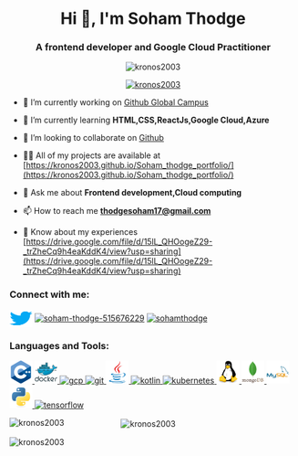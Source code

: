 <h1 align="center">Hi 👋, I'm Soham Thodge</h1>
<h3 align="center">A frontend developer and Google Cloud Practitioner</h3>

<p align="center"> <img src="https://komarev.com/ghpvc/?username=kronos2003&label=Profile%20views&color=0e75b6&style=flat" alt="kronos2003" /> </p>

<p align="center"> <a href="https://github.com/ryo-ma/github-profile-trophy"><img src="[https://github-profile-trophy.vercel.app/?username=kronos2003&theme=matrix" alt="kronos2003" /></a> </p>

- 🔭 I’m currently working on [Github Global Campus](https://education.github.com/globalcampus/student)

- 🌱 I’m currently learning **HTML,CSS,ReactJs,Google Cloud,Azure**

- 👯 I’m looking to collaborate on [Github](https://github.com/kronos2003)

- 👨‍💻 All of my projects are available at [https://kronos2003.github.io/Soham_thodge_portfolio/](https://kronos2003.github.io/Soham_thodge_portfolio/)

- 💬 Ask me about **Frontend development,Cloud computing**

- 📫 How to reach me **thodgesoham17@gmail.com**

- 📄 Know about my experiences [https://drive.google.com/file/d/15lL_QHOogeZ29-_trZheCq9h4eaKddK4/view?usp=sharing](https://drive.google.com/file/d/15lL_QHOogeZ29-_trZheCq9h4eaKddK4/view?usp=sharing)

<h3 align="left">Connect with me:</h3>
<p align="left">
<a href="https://twitter.com/thodge_soham" target="blank"><img align="center" src="twitter.png" alt="thodge_soham" height="30" width="40" /></a>
<a href="https://linkedin.com/in/soham-thodge-515676229" target="blank"><img align="center" src="https://raw.githubusercontent.com/rahuldkjain/github-profile-readme-generator/master/src/images/icons/Social/linked-in-alt.svg" alt="soham-thodge-515676229" height="30" width="40" /></a>
<a href="https://www.codechef.com/users/sohamthodge" target="blank"><img align="center" src="https://cdn.jsdelivr.net/npm/simple-icons@3.1.0/icons/codechef.svg" alt="sohamthodge" height="30" width="40" /></a>
</p>

<h3 align="left">Languages and Tools:</h3>
<p align="left"> <a href="https://www.w3schools.com/cpp/" target="_blank" rel="noreferrer"> <img src="https://raw.githubusercontent.com/devicons/devicon/master/icons/cplusplus/cplusplus-original.svg" alt="cplusplus" width="40" height="40"/> </a> <a href="https://www.docker.com/" target="_blank" rel="noreferrer"> <img src="https://raw.githubusercontent.com/devicons/devicon/master/icons/docker/docker-original-wordmark.svg" alt="docker" width="40" height="40"/> </a> <a href="https://cloud.google.com" target="_blank" rel="noreferrer"> <img src="https://www.vectorlogo.zone/logos/google_cloud/google_cloud-icon.svg" alt="gcp" width="40" height="40"/> </a> <a href="https://git-scm.com/" target="_blank" rel="noreferrer"> <img src="https://www.vectorlogo.zone/logos/git-scm/git-scm-icon.svg" alt="git" width="40" height="40"/> </a> <a href="https://www.java.com" target="_blank" rel="noreferrer"> <img src="https://raw.githubusercontent.com/devicons/devicon/master/icons/java/java-original.svg" alt="java" width="40" height="40"/> </a> <a href="https://kotlinlang.org" target="_blank" rel="noreferrer"> <img src="https://www.vectorlogo.zone/logos/kotlinlang/kotlinlang-icon.svg" alt="kotlin" width="40" height="40"/> </a> <a href="https://kubernetes.io" target="_blank" rel="noreferrer"> <img src="https://www.vectorlogo.zone/logos/kubernetes/kubernetes-icon.svg" alt="kubernetes" width="40" height="40"/> </a> <a href="https://www.linux.org/" target="_blank" rel="noreferrer"> <img src="https://raw.githubusercontent.com/devicons/devicon/master/icons/linux/linux-original.svg" alt="linux" width="40" height="40"/> </a> <a href="https://www.mongodb.com/" target="_blank" rel="noreferrer"> <img src="https://raw.githubusercontent.com/devicons/devicon/master/icons/mongodb/mongodb-original-wordmark.svg" alt="mongodb" width="40" height="40"/> </a> <a href="https://www.mysql.com/" target="_blank" rel="noreferrer"> <img src="https://raw.githubusercontent.com/devicons/devicon/master/icons/mysql/mysql-original-wordmark.svg" alt="mysql" width="40" height="40"/> </a> <a href="https://www.python.org" target="_blank" rel="noreferrer"> <img src="https://raw.githubusercontent.com/devicons/devicon/master/icons/python/python-original.svg" alt="python" width="40" height="40"/> </a> <a href="https://www.tensorflow.org" target="_blank" rel="noreferrer"> <img src="https://www.vectorlogo.zone/logos/tensorflow/tensorflow-icon.svg" alt="tensorflow" width="40" height="40"/> </a> </p>

<p><img align="left" width=38% src="https://github-readme-stats.vercel.app/api/top-langs?username=kronos2003&show_icons=true&locale=en&layout=compact" alt="kronos2003" /></p>

<p>&nbsp;<img align="center" width=50% src="https://github-readme-stats.vercel.app/api?username=kronos2003&show_icons=true&locale=en" alt="kronos2003" /></p>

<p><img align="center" src="https://github-readme-streak-stats.herokuapp.com/?user=kronos2003&" alt="kronos2003" /></p>

